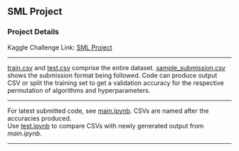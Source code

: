 ## SML Project

### Project Details

Kaggle Challenge Link: [SML Project](https://www.kaggle.com/t/6b2ae3ae0abe40b4a5de304fcb0783ca)  

---
[train.csv](https://github.com/latentghost/SML_Project/blob/main/train.csv) and [test.csv](https://github.com/latentghost/SML_Project/blob/main/test.csv) comprise the entire dataset. [sample_submission.csv](https://github.com/latentghost/SML_Project/blob/main/sample_submission.csv) shows the submission format being followed. Code can produce output CSV or split the training set to get a validation accuracy for the respective permutation of algorithms and hyperparameters. 

--- 
For latest submitted code, see [main.ipynb](https://github.com/latentghost/SML_Project/blob/main/main.ipynb). CSVs are named after the accuracies produced.  
Use [test.ipynb](https://github.com/latentghost/SML_Project/blob/main/test.ipynb) to compare CSVs with newly generated output from *main.ipynb*.

---
